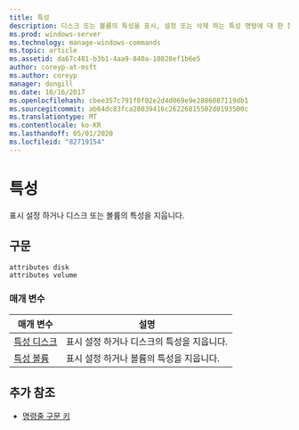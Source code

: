 ```yaml
---
title: 특성
description: 디스크 또는 볼륨의 특성을 표시, 설정 또는 삭제 하는 특성 명령에 대 한 참조 항목입니다.
ms.prod: windows-server
ms.technology: manage-windows-commands
ms.topic: article
ms.assetid: da67c481-b3b1-4aa9-840a-10828ef1b6e5
author: coreyp-at-msft
ms.author: coreyp
manager: dongill
ms.date: 10/16/2017
ms.openlocfilehash: cbee357c791f0f02e2d4d069e9e2886087119db1
ms.sourcegitcommit: ab64dc83fca28039416c26226815502d0193500c
ms.translationtype: MT
ms.contentlocale: ko-KR
ms.lasthandoff: 05/01/2020
ms.locfileid: "82719154"
---
```

# <a name="attributes"></a>특성

표시 설정 하거나 디스크 또는 볼륨의 특성을 지웁니다.

## <a name="syntax"></a>구문

```
attributes disk
attributes volume
```

### <a name="parameters"></a>매개 변수

| 매개 변수 | 설명 |
| --------- | ----------- |
| [특성 디스크](attributes-disk.md) | 표시 설정 하거나 디스크의 특성을 지웁니다. |
| [특성 볼륨](attributes-volume.md) | 표시 설정 하거나 볼륨의 특성을 지웁니다. |

## <a name="additional-references"></a>추가 참조

- [명령줄 구문 키](command-line-syntax-key.md)
